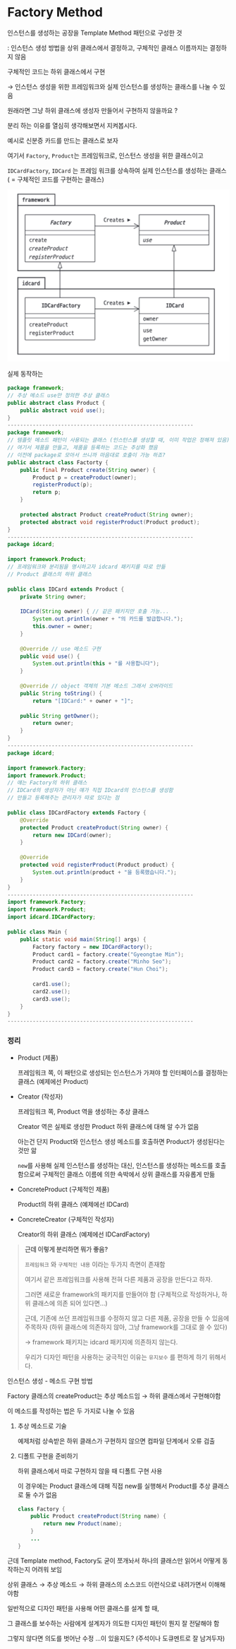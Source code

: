 # Factory Method

인스턴스를 생성하는 공장을 Template Method 패턴으로 구성한 것

: 인스턴스 생성 방법을 상위 클래스에서 결정하고, 구체적인 클래스 이름까지는 결정하지 않음

구체적인 코드는 하위 클래스에서 구현

→ 인스턴스 생성을 위한 프레임워크와 실제 인스턴스를 생성하는 클래스를 나눌 수 있음

원래라면 그냥 하위 클래스에 생성자 만들어서 구현하지 않을까요 ?

분리 하는 이유를 열심히 생각해보면서 지켜봅시다.

예시로 신분증 카드를 만드는 클래스로 보자

여기서 `Factory`, `Product`는 프레임워크로, 인스턴스 생성을 위한 클래스이고

`IDCardFactory`, `IDCard` 는 프레임 워크를 상속하여 실제 인스턴스를 생성하는 클래스 ( = 구체적인 코드를 구현하는 클래스)

![image.png](Factory%20Method%20d03de1d2a689433c9158a279e29b3673/image.png)

실제 동작하는 

```java
package framework;
// 추상 메소드 use만 정의한 추상 클래스
public abstract class Product {
	public abstract void use();
}
-----------------------------------------------------------
package framework;
// 템플릿 메소드 패턴이 사용되는 클래스 (인스턴스를 생성할 때, 이미 작업은 정해져 있음)
// 여기서 제품을 만들고, 제품을 등록하는 코드는 추상화 했음
// 이전에 package로 모아서 쓰니까 마음대로 호출이 가능 하죠?
public abstract class Factorty {
	public final Product create(String owner) {
		Product p = createProduct(owner);
		registerProduct(p);
		return p;
	}
	
	protected abstract Product createProduct(String owner);
	protected abstract void registerProduct(Product product);
}
-----------------------------------------------------------
package idcard;

import framework.Product;
// 프레임워크와 분리됨을 명시하고자 idcard 패키지를 따로 만듦
// Product 클래스의 하위 클래스

public class IDCard extends Product {
	private String owner;
	
	IDCard(String owner) { // 같은 패키지만 호출 가능...
		System.out.println(owner + "의 카드를 발급합니다.");
		this.owner = owner;
	}
	
	@Override // use 메소드 구현
	public void use() {
		System.out.println(this + "를 사용합니다");
	}

	@Override // object 객체의 기본 메소드 그래서 오버라이드
	public String toString() {
		return "[IDCard:" + owner + "]";
	
	public String getOwner();
		return owner;
	}
}
-----------------------------------------------------------
package idcard;

import framework.Factory;
import framework.Product;
// 얘는 Factory의 하위 클래스
// IDCard의 생성자가 아닌 얘가 직접 IDcard의 인스턴스를 생성함
// 만들고 등록해주는 관리자가 따로 있다는 점

public class IDCardFactory extends Factory {
	@Override
	protected Product createProduct(String owner) {
		return new IDCard(owner);
	}
	
	@Override
	protected void registerProduct(Product product) {
		System.out.println(product + "을 등록했습니다.");
	}
}
-----------------------------------------------------------
import framework.Factory;
import framework.Product;
import idcard.IDCardFactory;

public class Main {
	public static void main(String[] args) {
		Factory factory = new IDCardFactory();
		Product card1 = factory.create("Gyeongtae Min");
		Product card2 = factory.create("Minho Seo");
		Product card3 = factory.create("Hun Choi");
		
		card1.use();
		card2.use();
		card3.use();
	}
}
-----------------------------------------------------------
```

### 정리

- Product (제품)
    
    프레임워크 쪽, 이 패턴으로 생성되는 인스턴스가 가져야 할 인터페이스를 결정하는 클래스 (예제에선 Product)
    
- Creator (작성자)
    
    프레임워크 쪽, Product 역을 생성하는 추상 클래스
    
    Creator 역은 실제로 생성한 Product 하위 클래스에 대해 알 수가 없음
    
    아는건 단지 Product와 인스턴스 생성 메소드를 호출하면 Product가 생성된다는것만 앎
    
    `new`를 사용해 실제 인스턴스를 생성하는 대신, 인스턴스를 생성하는 메소드를 호출함으로써 구체적인 클래스 이름에 의한 속박에서 상위 클래스를 자유롭게 만듦
    

- ConcreteProduct (구체적인 제품)
    
    Product의 하위 클래스 (예제에선 IDCard)
    
- ConcreteCreator (구체적인 작성자)
    
    Creator의 하위 클래스 (예제에선 IDCardFactory)
    

> **근데 이렇게 분리하면 뭐가 좋음?**
> 
> 
> `프레임워크` 와 `구체적인 내용` 이라는 두가지 측면이 존재함
> 
> 여기서 같은 프레임워크를 사용해 전혀 다른 제품과 공장을 만든다고 하자.
> 
> 그러면 새로운 framework의 패키지를 만들어야 함 (구체적으로 작성하거나, 하위 클래스에 의존 되어 있다면…)
> 
> 근데, 기존에 쓰던 프레임워크를 수정하지 않고 다른 제품, 공장을 만들 수 있음에 주목하자 (하위 클래스에 의존하지 않아, 그냥 framework를 그대로 쓸 수 있다)
> 
> → framework 패키지는 idcard 패키지에 의존하지 않는다.
> 
> 우리가 디자인 패턴을 사용하는 궁극적인 이유는 `유지보수` 를 편하게 하기 위해서다.
> 

인스턴스 생성 - 메소드 구현 방법

Factory 클래스의 createProduct는 추상 메소드임 → 하위 클래스에서 구현해야함

이 메소드를 작성하는 법은 두 가지로 나눌 수 있음

1. 추상 메소드로 기술
    
    예제처럼 상속받은 하위 클래스가 구현하지 않으면 컴파일 단계에서 오류 검출
    
2. 디폴트 구현을 준비하기
    
    하위 클래스에서 따로 구현하지 않을 때 디폴트 구현 사용
    
    이 경우에는 Product 클래스에 대해 직접 new를 실행해서 Product를 추상 클래스로 둘 수가 없음
    
    ```java
    class Factory {
    	public Product createProduct(String name) {
    		return new Product(name);
    	}
    	...
    }
    ```
    

근데 Template method, Factory도 굳이 쪼개놔서 하나의 클래스만 읽어서 어떻게 동작하는지 어려워 보임

상위 클래스 → 추상 메소드 → 하위 클래스의 소스코드 이런식으로 내려가면서 이해해야함

일반적으로 디자인 패턴을 사용해 어떤 클래스를 설계 할 때,

그 클래스를 보수하는 사람에게 설계자가 의도한 디자인 패턴이 뭔지 잘 전달해야 함

그렇지 않다면 의도를 벗어난 수정 …이 있을지도? (주석이나 도큐멘트로 잘 남겨두자)
